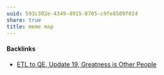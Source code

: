 ```yaml
---
uuid: 593c302e-4349-4915-8705-c9fe8509f024
share: true
title: meme map
---
```

#### Backlinks

* [ETL to QE, Update 19, Greatness is Other People](/9e00b380-91e7-4092-98fd-838dc5fd21d8)